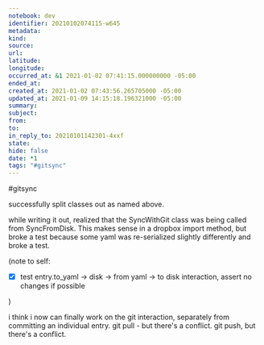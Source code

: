 ```yaml
---
notebook: dev
identifier: 20210102074115-w645
metadata: 
kind: 
source: 
url: 
latitude: 
longitude: 
occurred_at: &1 2021-01-02 07:41:15.000000000 -05:00
ended_at: 
created_at: 2021-01-02 07:43:56.265705000 -05:00
updated_at: 2021-01-09 14:15:18.196321000 -05:00
summary: 
subject: 
from: 
to: 
in_reply_to: 20210101142301-4xxf
state: 
hide: false
date: *1
tags: "#gitsync"
---
```

#gitsync 

successfully split classes out as named above.

while writing it out, realized that the SyncWithGit class was being called from SyncFromDisk. This makes sense in a dropbox import method, but broke a test because some yaml was re-serialized slightly differently and broke a test.

(note to self:
- [x] test entry.to_yaml -> disk -> from yaml -> to disk interaction, assert no changes if possible

)

i think i now can finally work on the git interaction, separately from committing an individual entry. git pull - but there's a conflict. git push, but there's a conflict.
